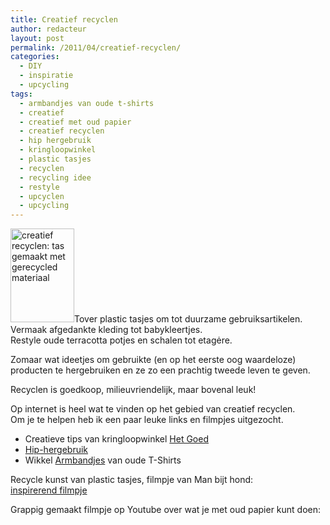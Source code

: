 ```yaml
---
title: Creatief recyclen
author: redacteur
layout: post
permalink: /2011/04/creatief-recyclen/
categories:
  - DIY
  - inspiratie
  - upcycling
tags:
  - armbandjes van oude t-shirts
  - creatief
  - creatief met oud papier
  - creatief recyclen
  - hip hergebruik
  - kringloopwinkel
  - plastic tasjes
  - recyclen
  - recycling idee
  - restyle
  - upcyclen
  - upcycling
---
```

[<img class="alignleft wp-image-1437 size-thumbnail" title="creatief recyclen: tas gemaakt met gerecycled materiaal" src="/wordpress/wp-content/uploads/2011/04/retrotas-102x150.jpg" alt="creatief recyclen: tas gemaakt met gerecycled materiaal" width="102" height="150" />][1]Tover plastic tasjes om tot duurzame gebruiksartikelen.  
Vermaak afgedankte kleding tot babykleertjes.  
Restyle oude terracotta potjes en schalen tot etagėre.<!--more Bekijk de filmpjes over creatief recyclen->-->

Zomaar wat ideetjes om gebruikte (en op het eerste oog waardeloze) producten te hergebruiken en ze zo een prachtig tweede leven te geven.

Recyclen is goedkoop, milieuvriendelijk, maar bovenal leuk!

Op internet is heel wat te vinden op het gebied van creatief recyclen.  
Om je te helpen heb ik een paar leuke links en filmpjes uitgezocht.

  * Creatieve tips van kringloopwinkel <a title="Doe meer met minder, tips om zelf aan het recyclen te gaan" href="http://www.hetgoed.nl/Creatiefmetkringloop/Zelfaanhetwerk.aspx" target="_blank">Het Goed</a>
  * <a title="Startpagina bomvol linkjes over hergebruik" href="http://hip-hergebruik.uwstart.nl/" target="_blank">Hip-hergebruik</a>
  * Wikkel <a title="Tutorial: Wikkel Armbandjes van oude T-Shirts, blog By MiekK " href="http://www.bymiekk.nl/2014/02/tutorial-wikkel-armbandjes-van-oude-t.html" target="_blank">Armbandjes</a> van oude T-Shirts

Recycle kunst van plastic tasjes, filmpje van Man bijt hond:  
<a title="Bekijk het filmpje op de website van Man bijt hond" href="http://www.manbijthond.nl/fragmenten/recycle-kunst-plastic-tasjes" target="_blank">inspirerend filmpje</a>

Grappig gemaakt filmpje op Youtube over wat je met oud papier kunt doen:

 [1]: /wordpress/2011/04/creatief-recyclen/

